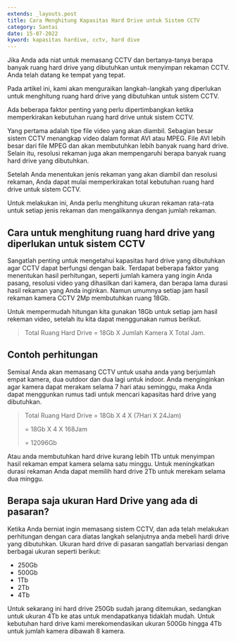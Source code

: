 ```yaml
---
extends: _layouts.post
title: Cara Menghitung Kapasitas Hard Drive untuk Sistem CCTV
category: Santai
date: 15-07-2022
kyword: kapasitas hardive, cctv, hard dive
---
```

Jika Anda ada niat untuk memasang CCTV dan bertanya-tanya berapa banyak ruang hard drive yang dibutuhkan untuk menyimpan rekaman CCTV. Anda telah datang ke tempat yang tepat.

Pada artikel ini, kami akan menguraikan langkah-langkah yang diperlukan untuk menghitung ruang hard drive yang dibutuhkan untuk sistem CCTV.

Ada beberapa faktor penting yang perlu dipertimbangkan ketika memperkirakan kebutuhan ruang hard drive untuk sistem CCTV. 

Yang pertama adalah tipe file video yang akan diambil. Sebagian besar sistem CCTV menangkap video dalam format AVI atau MPEG. File AVI lebih besar dari file MPEG dan akan membutuhkan lebih banyak ruang hard drive. Selain itu, resolusi rekaman juga akan mempengaruhi berapa banyak ruang hard drive yang dibutuhkan.

Setelah Anda menentukan jenis rekaman yang akan diambil dan resolusi rekaman, Anda dapat mulai memperkirakan total kebutuhan ruang hard drive untuk sistem CCTV.

Untuk melakukan ini, Anda perlu menghitung ukuran rekaman rata-rata untuk setiap jenis rekaman dan mengalikannya dengan jumlah rekaman.

## Cara untuk menghitung ruang hard drive yang diperlukan untuk sistem CCTV

Sangatlah penting untuk mengetahui kapasitas hard drive yang dibutuhkan agar CCTV dapat berfungsi dengan baik. Terdapat beberapa faktor yang menentukan hasil perhitungan, seperti jumlah kamera yang ingin Anda pasang, resolusi video yang dihasilkan dari kamera, dan berapa lama durasi hasil rekaman yang Anda inginkan. Namun umumnya setiap jam hasil rekaman kamera CCTV 2Mp membutuhkan ruang 18Gb.

Untuk mempermudah hitungan kita gunakan 18Gb untuk setiap jam hasil rekeman video, setelah itu kita dapat menggunakan rumus berikut.

> Total Ruang Hard Drive = 18Gb X Jumlah Kamera X Total Jam.

## Contoh perhitungan

Semisal Anda akan memasang CCTV untuk usaha anda yang berjumlah empat kamera, dua outdoor dan dua lagi untuk indoor. Anda menginginkan agar kamera dapat merakam selama 7 hari atau seminggu, maka Anda dapat menggunkan rumus tadi untuk mencari kapasitas hard drive yang dibutuhkan.

> Total Ruang Hard Drive = 18Gb X 4 X (7Hari X 24Jam)
> 
> = 18Gb X 4 X 168Jam
> 
> = 12096Gb

Atau anda membutuhkan hard drive kurang lebih 1Tb untuk menyimpan hasil rekaman empat kamera selama satu minggu. Untuk meningkatkan durasi rekaman Anda dapat memilih hard drive 2Tb untuk merekam selama dua minggu.

## Berapa saja ukuran Hard Drive yang ada di pasaran?

Ketika Anda berniat ingin memasang sistem CCTV, dan ada telah melakukan perhitungan dengan cara diatas langkah selanjutnya anda mebeli hardi drive yang dibutuhkan. Ukuran hard drive di pasaran sangatlah bervariasi dengan berbagai ukuran seperti berikut:

- 250Gb
- 500Gb
- 1Tb
- 2Tb
- 4Tb

Untuk sekarang ini hard drive 250Gb sudah jarang ditemukan, sedangkan untuk ukuran 4Tb ke atas untuk mendapatkanya tidaklah mudah. Untuk kebutuhan hard drive kami merekomendasikan ukuran 500Gb hingga 4Tb untuk jumlah kamera dibawah 8 kamera.